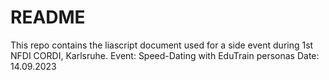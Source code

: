 # README

This repo contains the liascript document used for a side event during 1st NFDI CORDI, Karlsruhe.
Event: Speed-Dating with EduTrain personas
Date: 14.09.2023

